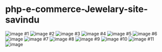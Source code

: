 # php-e-commerce-Jewelary-site-savindu
![image](https://user-images.githubusercontent.com/64083148/121846083-5a9d5b00-ccde-11eb-8e7a-ec40b7eb302e.png)
#1
![image](https://user-images.githubusercontent.com/64083148/121846139-6d179480-ccde-11eb-8dea-b65b3a039d75.png)
#2
![image](https://user-images.githubusercontent.com/64083148/121846169-7b65b080-ccde-11eb-90ac-495dcf81049a.png)
#3
![image](https://user-images.githubusercontent.com/64083148/121846194-8b7d9000-ccde-11eb-896b-da74396bedef.png)
#4
![image](https://user-images.githubusercontent.com/64083148/121846218-96382500-ccde-11eb-8ad6-868e1a67c3a9.png)
#5
![image](https://user-images.githubusercontent.com/64083148/121846242-a3551400-ccde-11eb-9150-8916d0a9c93c.png)
#6
![image](https://user-images.githubusercontent.com/64083148/121847125-0004fe80-cce0-11eb-8b49-3826d284eb8c.png)
![image](https://user-images.githubusercontent.com/64083148/121846793-7f460280-ccdf-11eb-8813-0efea4997550.png)
#7
![image](https://user-images.githubusercontent.com/64083148/121846857-9553c300-ccdf-11eb-9cd5-a8185530cf04.png)
#8
![image](https://user-images.githubusercontent.com/64083148/121846318-c54e9680-ccde-11eb-88fc-2c85fe479753.png)
#9
![image](https://user-images.githubusercontent.com/64083148/121846377-d8616680-ccde-11eb-9a5d-88d3fce35059.png)
#10
![image](https://user-images.githubusercontent.com/64083148/121846441-e9aa7300-ccde-11eb-8f92-a267a56644f3.png)
#11
![image](https://user-images.githubusercontent.com/64083148/121846485-f929bc00-ccde-11eb-8af6-521e8d43f637.png)


